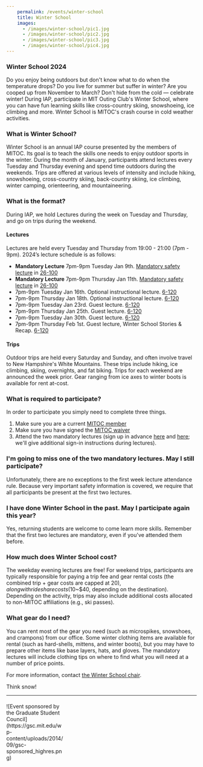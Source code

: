 ```yaml
---
    permalink: /events/winter-school
    title: Winter School
    images:
      - /images/winter-school/pic1.jpg
      - /images/winter-school/pic2.jpg
      - /images/winter-school/pic3.jpg
      - /images/winter-school/pic4.jpg
---
```



### Winter School 2024

Do you enjoy being outdoors but don't know what to do when the temperature drops? Do you live for summer but suffer in winter? Are you cooped up from November to March? Don't hide from the cold — celebrate winter! During IAP, participate in MIT Outing Club's Winter School, where you can have fun learning skills like cross-country skiing, snowshoeing, ice climbing and more. Winter School is MITOC's crash course in cold weather activities.

### What is Winter School?

Winter School is an annual IAP course presented by the members of MITOC. Its goal is to teach the skills one needs to enjoy outdoor sports in the winter. During the month of January, participants attend lectures every Tuesday and Thursday evening and spend time outdoors during the weekends. Trips are offered at various levels of intensity and include hiking, snowshoeing, cross-country skiing, back-country skiing, ice climbing, winter camping, orienteering, and mountaineering.

### What is the format?

During IAP, we hold Lectures during the week on Tuesday and Thursday, and go on trips during the weekend.

#### Lectures

Lectures are held every Tuesday and Thursday from 19:00 - 21:00 (7pm - 9pm). 2024’s lecture schedule is as follows:

- **Mandatory Lecture** 7pm-9pm Tuesday Jan 9th. [Mandatory safety lecture](https://mitoc-trips.mit.edu/trips/2237/) in [26-100](http://whereis.mit.edu/?go=26)
- **Mandatory Lecture** 7pm-9pm Thursday Jan 11th. [Mandatory safety lecture](https://mitoc-trips.mit.edu/trips/2238/) in [26-100](http://whereis.mit.edu/?go=26)
- 7pm-9pm Tuesday Jan 16th. Optional instructional lecture. [6-120](http://whereis.mit.edu/?go=6)
- 7pm-9pm Thursday Jan 18th. Optional instructional lecture. [6-120](http://whereis.mit.edu/?go=6)
- 7pm-9pm Tuesday Jan 23rd. Guest lecture. [6-120](http://whereis.mit.edu/?go=6)
- 7pm-9pm Thursday Jan 25th. Guest lecture. [6-120](http://whereis.mit.edu/?go=6)
- 7pm-9pm Tuesday Jan 30th. Guest lecture. [6-120](http://whereis.mit.edu/?go=6)
- 7pm-9pm Thursday Feb 1st. Guest lecture, Winter School Stories & Recap. [6-120](http://whereis.mit.edu/?go=6)

#### Trips

Outdoor trips are held every Saturday and Sunday, and often involve travel to New Hampshire's White Mountains. These trips include hiking, ice climbing, skiing, overnights, and fat biking. Trips for each weekend are announced the week prior. Gear ranging from ice axes to winter boots is available for rent at-cost.

### What is required to participate?

In order to participate you simply need to complete three things.

1.  Make sure you are a current [MITOC member](https://mitoc-trips.mit.edu/profile/membership/)
2.  Make sure you have signed the [MITOC waiver](https://mitoc-trips.mit.edu/profile/waiver/)
3.  Attend the two mandatory lectures (sign up in advance [here](https://mitoc-trips.mit.edu/trips/2237/) and [here](https://mitoc-trips.mit.edu/trips/2238/); we'll give additional sign-in instructions during lectures).

### I'm going to miss one of the two mandatory lectures. May I still participate?

Unfortunately, there are no exceptions to the first week lecture attendance rule. Because very important safety information is covered, we require that all participants be present at the first two lectures.

### I have done Winter School in the past. May I participate again this year?

Yes, returning students are welcome to come learn more skills. Remember that the first two lectures are mandatory, even if you've attended them before.

### How much does Winter School cost?
The weekday evening lectures are free!
For weekend trips, participants are typically responsible for paying a trip fee and gear rental costs (the combined trip + gear costs are capped at $20), along with rideshare costs ($10~$40, depending on the destination). Depending on the activity, trips may also include additional costs allocated to non-MITOC affiliations (e.g., ski passes).

### What gear do I need?
You can rent most of the gear you need (such as microspikes, snowshoes, and crampons) from our office. Some winter clothing items are available for rental (such as hard-shells, mittens, and winter boots), but you may have to prepare other items like base layers, hats, and gloves. The mandatory lectures will include clothing tips on where to find what you will need at a number of price points.

For more information, contact [the Winter School chair](mailto:ws-chair@mit.edu).

Think snow!


-----------------


<div style="max-width:150px;margin-top:20px;" markdown="1">
![Event sponsored by the Graduate Student Council](https://gsc.mit.edu/wp-content/uploads/2014/09/gsc-sponsored_highres.png)
</div>
